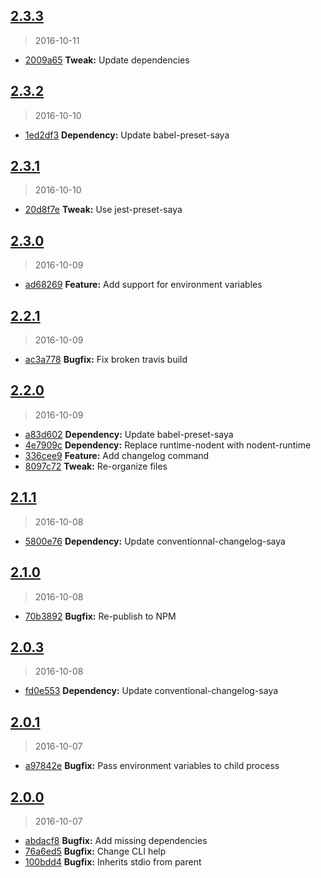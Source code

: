<a name="2.3.3"></a>
## [2.3.3](https://github.com/simondegraeve/kode/compare/v2.3.2...v2.3.3)
> 2016-10-11

* [2009a65](https://github.com/simondegraeve/kode/commit/2009a65) **Tweak:** Update dependencies

<a name="2.3.2"></a>
## [2.3.2](https://github.com/simondegraeve/kode/compare/v2.3.1...v2.3.2)
> 2016-10-10

* [1ed2df3](https://github.com/simondegraeve/kode/commit/1ed2df3) **Dependency:** Update babel-preset-saya

<a name="2.3.1"></a>
## [2.3.1](https://github.com/simondegraeve/kode/compare/v2.3.0...v2.3.1)
> 2016-10-10

* [20d8f7e](https://github.com/simondegraeve/kode/commit/20d8f7e) **Tweak:** Use jest-preset-saya

<a name="2.3.0"></a>
## [2.3.0](https://github.com/simondegraeve/kode/compare/v2.2.1...v2.3.0)
> 2016-10-09

* [ad68269](https://github.com/simondegraeve/kode/commit/ad68269) **Feature:** Add support for environment variables

<a name="2.2.1"></a>
## [2.2.1](https://github.com/simondegraeve/kode/compare/v2.2.0...v2.2.1)
> 2016-10-09

* [ac3a778](https://github.com/simondegraeve/kode/commit/ac3a778) **Bugfix:** Fix broken travis build

<a name="2.2.0"></a>
## [2.2.0](https://github.com/simondegraeve/kode/compare/v2.1.1...v2.2.0)
> 2016-10-09

* [a83d602](https://github.com/simondegraeve/kode/commit/a83d602) **Dependency:** Update babel-preset-saya
* [4e7909c](https://github.com/simondegraeve/kode/commit/4e7909c) **Dependency:** Replace runtime-nodent with nodent-runtime
* [336cee9](https://github.com/simondegraeve/kode/commit/336cee9) **Feature:** Add changelog command
* [8097c72](https://github.com/simondegraeve/kode/commit/8097c72) **Tweak:** Re-organize files

<a name="2.1.1"></a>
## [2.1.1](https://github.com/simondegraeve/kode/compare/v2.1.0...v2.1.1)
> 2016-10-08

* [5800e76](https://github.com/simondegraeve/kode/commit/5800e76) **Dependency:** Update conventionnal-changelog-saya

<a name="2.1.0"></a>
## [2.1.0](https://github.com/simondegraeve/kode/compare/v2.0.3...v2.1.0)
> 2016-10-08

* [70b3892](https://github.com/simondegraeve/kode/commit/70b3892) **Bugfix:** Re-publish to NPM

<a name="2.0.3"></a>
## [2.0.3](https://github.com/simondegraeve/kode/compare/v2.0.2...v2.0.3)
> 2016-10-08

* [fd0e553](https://github.com/simondegraeve/kode/commit/fd0e553) **Dependency:** Update conventional-changelog-saya

<a name="2.0.1"></a>
## [2.0.1](https://github.com/simondegraeve/kode/compare/v2.0.0...v2.0.1)
> 2016-10-07

* [a97842e](https://github.com/simondegraeve/kode/commit/a97842e) **Bugfix:** Pass environment variables to child process

<a name="2.0.0"></a>
## [2.0.0](https://github.com/simondegraeve/kode/compare/v1.0.0...v2.0.0)
> 2016-10-07

* [abdacf8](https://github.com/simondegraeve/kode/commit/abdacf8) **Bugfix:** Add missing dependencies
* [76a6ed5](https://github.com/simondegraeve/kode/commit/76a6ed5) **Bugfix:** Change CLI help
* [100bdd4](https://github.com/simondegraeve/kode/commit/100bdd4) **Bugfix:** Inherits stdio from parent

